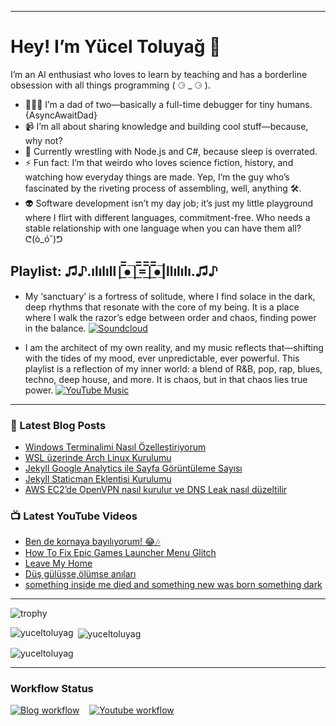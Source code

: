 
---

# Hey! I’m Yücel Toluyağ 👋

I’m an AI enthusiast who loves to learn by teaching and has a borderline obsession with all things programming ( ⚆ _ ⚆ ).

- 👨‍👧‍👦 I’m a dad of two—basically a full-time debugger for tiny humans. {AsyncAwaitDad}
- 📹 I’m all about sharing knowledge and building cool stuff—because, why not?
- 🎒 Currently wrestling with Node.js and C#, because sleep is overrated.
- ⚡ Fun fact: I’m that weirdo who loves science fiction, history, and watching how everyday things are made. Yep, I’m the guy who’s fascinated by the riveting process of assembling, well, anything 🛠️.
- 👽 Software development isn’t my day job; it’s just my little playground where I flirt with different languages, commitment-free. Who needs a stable relationship with one language when you can have them all? ᕦ(ò_óˇ)ᕤ

## Playlist: ♫♪.ılılıll|̲̅̅●̲̅̅|̲̅̅=̲̅̅|̲̅̅●̲̅̅|llılılı.♫♪

- My ‘sanctuary’ is a fortress of solitude, where I find solace in the dark, deep rhythms that resonate with the core of my being. It is a place where I walk the razor’s edge between order and chaos, finding power in the balance.  [![Soundcloud](https://img.shields.io/badge/Soundcloud-FF3300?logo=Soundcloud&logoColor=darkwhite)](https://soundcloud.com/yuceltoluyag)

- I am the architect of my own reality, and my music reflects that—shifting with the tides of my mood, ever unpredictable, ever powerful. This playlist is a reflection of my inner world: a blend of R&B, pop, rap, blues, techno, deep house, and more. It is chaos, but in that chaos lies true power. [![YouTube Music](https://img.shields.io/badge/YouTube_Music-FF0000?logo=youtube-music&logoColor=a970ff)](https://www.youtube.com/playlist?list=PLKaWgYyghzWEkpHyRsCTw_yRgcjQLmAPM)

------


### 📕 Latest Blog Posts

<!-- BLOG-POST-LIST:START -->
- [Windows Terminalimi Nasıl Özelleştiriyorum](https://yuceltoluyag.github.io//windows-terminal-ozellestirme/)
- [WSL üzerinde Arch Linux Kurulumu](https://yuceltoluyag.github.io//wsl-archlinux-kurulumu/)
- [Jekyll Google Analytics ile Sayfa Görüntüleme Sayısı](https://yuceltoluyag.github.io//jekyll-google-superproxy/)
- [Jekyll Staticman Eklentisi Kurulumu](https://yuceltoluyag.github.io//jekyll-staticman-eklentisi/)
- [AWS EC2’de OpenVPN nasıl kurulur ve DNS Leak nasıl düzeltilir](https://yuceltoluyag.github.io//openvpn-nasil-kurulur/)
<!-- BLOG-POST-LIST:END -->


### 📺 Latest YouTube Videos

<!-- YOUTUBE:START -->
- [Ben de kornaya bayılıyorum! 😂🎶](https://www.youtube.com/watch?v=kndezex-O-Y)
- [How To Fix Epic Games Launcher Menu Glitch](https://www.youtube.com/watch?v=WxbRAhrQVpo)
- [Leave My Home](https://www.youtube.com/watch?v=emYDVvdqxmo)
- [Düş gülüşse,ölümse anıları](https://www.youtube.com/watch?v=PG0KNl_T9qs)
- [something inside me died and something new was born something dark](https://www.youtube.com/watch?v=rK2q19CE39k)
<!-- YOUTUBE:END -->
---------

![trophy](https://github-profile-trophy.vercel.app/?username=yuceltoluyag&theme=apprentice&no-bg=true&no-frame=true&column=6&margin-w=30&margin-h=60)
<p><img align="left" src="https://github-readme-stats.vercel.app/api/top-langs?username=yuceltoluyag&show_icons=true&locale=en&layout=compact" alt="yuceltoluyag" /></p>

<p>&nbsp;<img align="center" src="https://github-readme-stats.vercel.app/api?username=yuceltoluyag&show_icons=true&locale=en" alt="yuceltoluyag" /></p>

<p><img align="center" src="https://github-readme-streak-stats.herokuapp.com/?user=yuceltoluyag&" alt="yuceltoluyag" /></p>

------


### Workflow Status

[![Blog workflow](https://github.com/yuceltoluyag/yuceltoluyag/actions/workflows/blog-post-workflow.yml/badge.svg)](https://github.com/yuceltoluyag/yuceltoluyag/actions/workflows/blog-post-workflow.yml)
&nbsp;&nbsp;
[![Youtube workflow](https://github.com/yuceltoluyag/yuceltoluyag/actions/workflows/youtube-workflow.yml/badge.svg)](https://github.com/yuceltoluyag/yuceltoluyag/actions/workflows/youtube-workflow.yml)
